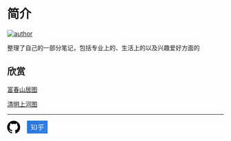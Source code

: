 # 简介
[![author][badge-author]][my-zhihu]

整理了自己的一部分笔记，包括专业上的、生活上的以及兴趣爱好方面的

## 欣赏
[富春山居图](https://liudongjing.cn/guhua/fuchunshanjutu/)

[清明上河图](https://liudongjing.cn/guhua/qingmingshanghetu/)

---
<a href="https://github.com/liudongjing"><img src="images/github.png" height="30px" alt="liudongjing"/></a>&nbsp;&nbsp;&nbsp;&nbsp;<a href="https://www.zhihu.com/people/liu-yang-kai-18/" alt="柳阳开"><img src="images/知乎.jpg" height="30px"/></a>

[badge-author]: https://img.shields.io/badge/Author-LiuDongjing-blue.svg
[my-zhihu]: https://www.zhihu.com/people/liu-yang-kai-18/
